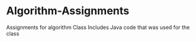# Algorithm-Assignments
Assignments for algorithm Class
Includes Java code that was used for the class
